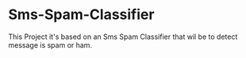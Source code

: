 # Sms-Spam-Classifier
This Project it's based on an Sms Spam Classifier that wil be to detect message is spam or ham.
